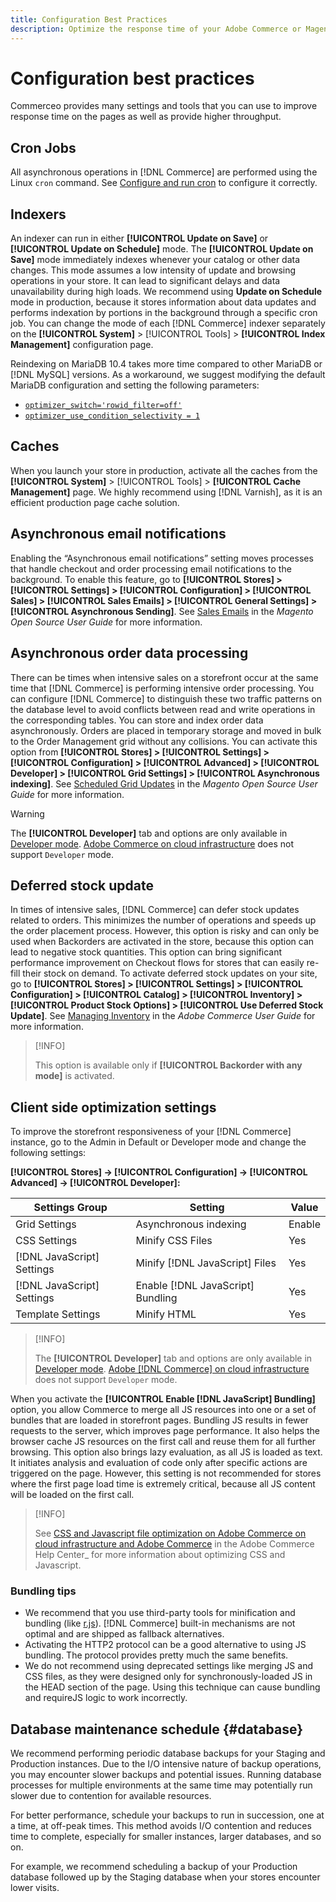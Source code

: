 ```yaml
---
title: Configuration Best Practices
description: Optimize the response time of your Adobe Commerce or Magento Open Source deployment using these best practices.
---
```


# Configuration best practices

Commerceo provides many settings and tools that you can use to improve response time on the pages as well as provide higher throughput.

## Cron Jobs

All asynchronous operations in [!DNL Commerce] are performed using the Linux `cron` command. See [Configure and run cron](https://devdocs.magento.com/guides/v2.4/config-guide/cli/config-cli-subcommands-cron.html) to configure it correctly.

## Indexers

An indexer can run in either **[!UICONTROL Update on Save]** or **[!UICONTROL Update on Schedule]** mode. The **[!UICONTROL Update on Save]** mode immediately indexes whenever your catalog or other data changes. This mode assumes a low intensity of update and browsing operations in your store. It can lead to significant delays and data unavailability during high loads. We recommend using **Update on Schedule** mode in production, because it stores information about data updates and performs indexation by portions in the background through a specific cron job. You can change the mode of each [!DNL Commerce] indexer separately on the  **[!UICONTROL System]** > [!UICONTROL Tools] > **[!UICONTROL Index Management]** configuration page.

Reindexing on MariaDB 10.4 takes more time compared to other MariaDB or [!DNL MySQL] versions. As a workaround, we suggest modifying the default MariaDB configuration and setting the following parameters:

*  [`optimizer_switch='rowid_filter=off'`](https://mariadb.com/kb/en/optimizer-switch/)
*  [`optimizer_use_condition_selectivity = 1`](https://mariadb.com/products/skysql/docs/reference/es/system-variables/optimizer_use_condition_selectivity/)

## Caches

When you launch your store in production, activate all the caches from the **[!UICONTROL System]** > [!UICONTROL Tools] > **[!UICONTROL Cache Management]** page. We highly recommend using [!DNL Varnish], as it is an efficient production page cache solution.

## Asynchronous email notifications

Enabling the “Asynchronous email notifications” setting moves processes that handle checkout and order processing email notifications to the background. To enable this feature, go to **[!UICONTROL Stores] > [!UICONTROL Settings] > [!UICONTROL Configuration] > [!UICONTROL Sales] > [!UICONTROL Sales Emails] > [!UICONTROL General Settings] > [!UICONTROL Asynchronous Sending]**. See [Sales Emails](https://docs.magento.com/user-guide/configuration/sales/sales-emails.html) in the _Magento Open Source User Guide_ for more information.

## Asynchronous order data processing

There can be times when intensive sales on a storefront occur at the same time that [!DNL Commerce] is performing intensive order processing. You can configure [!DNL Commerce] to distinguish these two traffic patterns on the database level to avoid conflicts between read and write operations in the corresponding tables. You can store and index order data asynchronously. Orders are placed in temporary storage and moved in bulk to the Order Management grid without any collisions. You can activate this option from **[!UICONTROL Stores] > [!UICONTROL Settings] > [!UICONTROL Configuration] > [!UICONTROL Advanced] > [!UICONTROL Developer] > [!UICONTROL Grid Settings] > [!UICONTROL Asynchronous indexing]**. See [Scheduled Grid Updates](https://docs.magento.com/user-guide/sales/order-grid-updates-schedule.html) in the _Magento Open Source User Guide_ for more information.

>[!WARNING]
>
>The **[!UICONTROL Developer]** tab and options are only available in [Developer mode](https://devdocs.magento.com/guides/v2.4/config-guide/cli/config-cli-subcommands-mode.html). [Adobe Commerce on cloud infrastructure](https://devdocs.magento.com/cloud/requirements/cloud-requirements.html#cloud-req-test) does not support `Developer` mode.

## Deferred stock update

In times of intensive sales, [!DNL Commerce] can defer stock updates related to orders. This minimizes the number of operations and speeds up the order placement process. However, this option is risky and can only be used when Backorders are activated in the store, because this option can lead to negative stock quantities. This option can bring significant performance improvement on Checkout flows for stores that can easily re-fill their stock on demand. To activate deferred stock updates on your site, go to **[!UICONTROL Stores] > [!UICONTROL Settings] > [!UICONTROL Configuration] > [!UICONTROL Catalog] > [!UICONTROL Inventory] > [!UICONTROL Product Stock Options] > [!UICONTROL Use Deferred Stock Update]**. See [Managing Inventory](https://docs.magento.com/user-guide/catalog/inventory.html) in the _Adobe Commerce User Guide_ for more information.

>[!INFO]
>
>This option is available only if **[!UICONTROL Backorder with any mode]** is activated.

## Client side optimization settings

To improve the storefront responsiveness of your [!DNL Commerce] instance, go to the Admin in Default or Developer mode and change the following settings:

**[!UICONTROL Stores] -> [!UICONTROL Configuration] -> [!UICONTROL Advanced] -> [!UICONTROL Developer]:**

| Settings Group      | Setting                    | Value  |
| ------------------- | -------------------------- | ------ |
| Grid Settings       | Asynchronous indexing      | Enable |
| CSS Settings        | Minify CSS Files           | Yes    |
| [!DNL JavaScript] Settings | Minify [!DNL JavaScript] Files    | Yes    |
| [!DNL JavaScript] Settings | Enable [!DNL JavaScript] Bundling | Yes    |
| Template Settings   | Minify HTML                | Yes    |

>[!INFO]
>
>The **[!UICONTROL Developer]** tab and options are only available in [Developer mode](https://devdocs.magento.com/guides/v2.4/config-guide/cli/config-cli-subcommands-mode.html). [Adobe [!DNL Commerce] on cloud infrastructure](https://devdocs.magento.com/cloud/requirements/cloud-requirements.html#cloud-req-test) does not support `Developer` mode.

When you activate the **[!UICONTROL Enable [!DNL JavaScript] Bundling]** option, you allow Commerce to merge all JS resources into one or a set of bundles that are loaded in storefront pages. Bundling JS results in fewer requests to the server, which improves page performance. It also helps the browser cache JS resources on the first call and reuse them for all further browsing. This option also brings lazy evaluation, as all JS is loaded as text. It initiates analysis and evaluation of code only after specific actions are triggered on the page. However, this setting is not recommended for stores where the first page load time is extremely critical, because all JS content will be loaded on the first call.

>[!INFO]
>
>See [CSS and Javascript file optimization on Adobe Commerce on cloud infrastructure and Adobe Commerce](https://support.magento.com/hc/en-us/articles/360044482152) in the Adobe Commerce Help Center_ for more information about optimizing CSS and Javascript.

### Bundling tips

*  We recommend that you use third-party tools for minification and bundling (like [r.js](http://requirejs.org/)). [!DNL Commerce] built-in mechanisms are not optimal and are shipped as fallback alternatives.
*  Activating the HTTP2 protocol can be a good alternative to using JS bundling. The protocol provides pretty much the same benefits.
*  We do not recommend using deprecated settings like merging JS and CSS files, as they were designed only for synchronously-loaded JS in the HEAD section of the page. Using this technique can cause bundling and requireJS logic to work incorrectly.

## Database maintenance schedule {#database}

We recommend performing periodic database backups for your Staging and Production instances. Due to the I/O intensive nature of backup operations, you may encounter slower backups and potential issues. Running database processes for multiple environments at the same time may potentially run slower due to contention for available resources.

For better performance, schedule your backups to run in succession, one at a time, at off-peak times. This method avoids I/O contention and reduces time to complete, especially for smaller instances, larger databases, and so on.

For example, we recommend scheduling a backup of your Production database followed up by the Staging database when your stores encounter lower visits.
